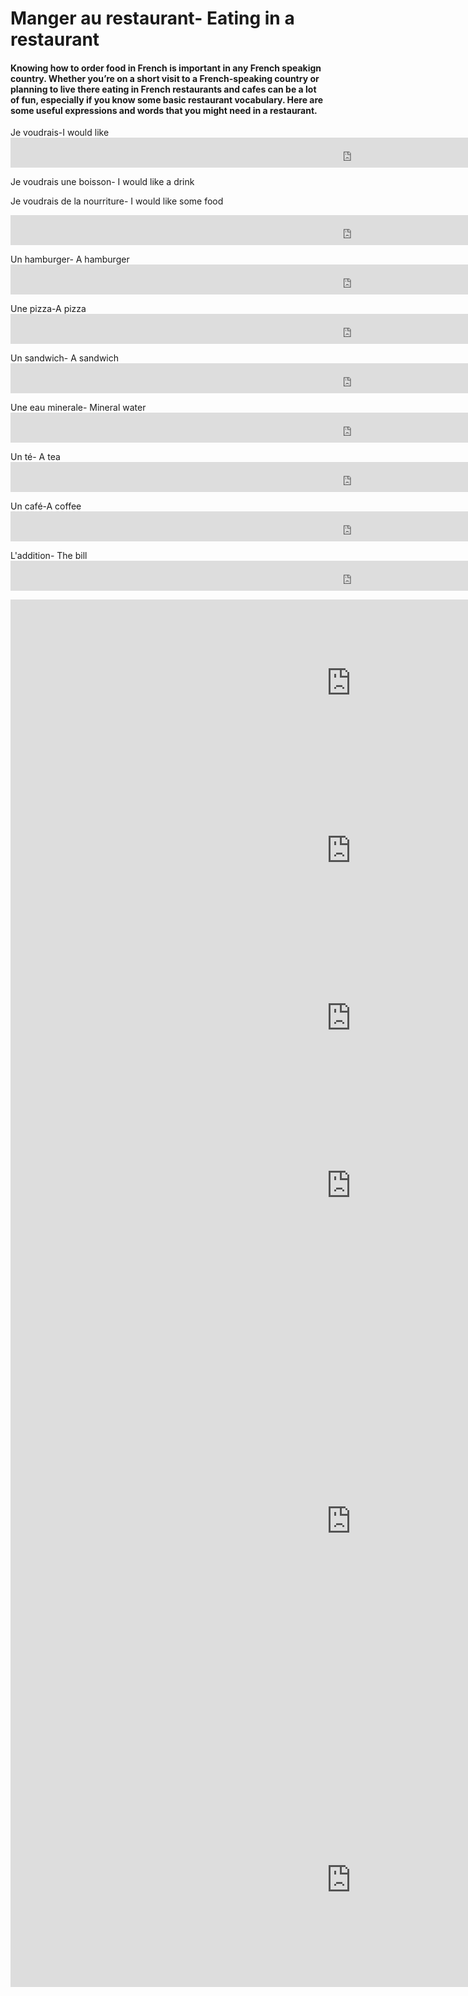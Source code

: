 <h1>Manger au restaurant- Eating in a restaurant</h1>
<h4>Knowing how to order food in French is important in any French speakign country. Whether you’re on a short visit to a French-speaking country or planning to live there eating in French restaurants and cafes can be a lot of fun, especially if you know some basic restaurant vocabulary.
Here are some useful expressions and words that you might need in a restaurant.</h4>
 
Je voudrais-I would like <iframe src="https://h5p.org/h5p/embed/399390" width="1090" height="48" frameborder="0" allowfullscreen="allowfullscreen"></iframe><script src="https://h5p.org/sites/all/modules/h5p/library/js/h5p-resizer.js" charset="UTF-8"></script>


Je voudrais une boisson- I would like a drink



Je voudrais de la nourriture- I would like some food
<iframe src="https://h5p.org/h5p/embed/399393" width="1090" height="48" frameborder="0" allowfullscreen="allowfullscreen"></iframe><script src="https://h5p.org/sites/all/modules/h5p/library/js/h5p-resizer.js" charset="UTF-8"></script>


Un hamburger- A hamburger <iframe src="https://h5p.org/h5p/embed/399394" width="1090" height="48" frameborder="0" allowfullscreen="allowfullscreen"></iframe><script src="https://h5p.org/sites/all/modules/h5p/library/js/h5p-resizer.js" charset="UTF-8"></script>


Une pizza-A pizza <iframe src="https://h5p.org/h5p/embed/399395" width="1090" height="48" frameborder="0" allowfullscreen="allowfullscreen"></iframe><script src="https://h5p.org/sites/all/modules/h5p/library/js/h5p-resizer.js" charset="UTF-8"></script>

Un sandwich- A sandwich <iframe src="https://h5p.org/h5p/embed/399396" width="1090" height="48" frameborder="0" allowfullscreen="allowfullscreen"></iframe><script src="https://h5p.org/sites/all/modules/h5p/library/js/h5p-resizer.js" charset="UTF-8"></script>


Une eau minerale- Mineral water <iframe src="https://h5p.org/h5p/embed/399398" width="1090" height="48" frameborder="0" allowfullscreen="allowfullscreen"></iframe><script src="https://h5p.org/sites/all/modules/h5p/library/js/h5p-resizer.js" charset="UTF-8"></script> 


Un té- A tea  <iframe src="https://h5p.org/h5p/embed/399399" width="1090" height="48" frameborder="0" allowfullscreen="allowfullscreen"></iframe><script src="https://h5p.org/sites/all/modules/h5p/library/js/h5p-resizer.js" charset="UTF-8"></script>


Un café-A coffee <iframe src="https://h5p.org/h5p/embed/399402" width="1090" height="48" frameborder="0" allowfullscreen="allowfullscreen"></iframe><script src="https://h5p.org/sites/all/modules/h5p/library/js/h5p-resizer.js" charset="UTF-8"></script>


L'addition- The bill <iframe src="https://h5p.org/h5p/embed/399403" width="1090" height="48" frameborder="0" allowfullscreen="allowfullscreen"></iframe><script src="https://h5p.org/sites/all/modules/h5p/library/js/h5p-resizer.js" charset="UTF-8"></script>



<iframe src="https://h5p.org/h5p/embed/384254" width="1090" height="268" frameborder="0" allowfullscreen="allowfullscreen"></iframe><script src="https://h5p.org/sites/all/modules/h5p/library/js/h5p-resizer.js" charset="UTF-8"></script>

<iframe src="https://h5p.org/h5p/embed/384258" width="1090" height="268" frameborder="0" allowfullscreen="allowfullscreen"></iframe><script src="https://h5p.org/sites/all/modules/h5p/library/js/h5p-resizer.js" charset="UTF-8"></script>

<iframe src="https://h5p.org/h5p/embed/384270" width="1090" height="268" frameborder="0" allowfullscreen="allowfullscreen"></iframe><script src="https://h5p.org/sites/all/modules/h5p/library/js/h5p-resizer.js" charset="UTF-8"></script>

<iframe src="https://h5p.org/h5p/embed/384273" width="1090" height="268" frameborder="0" allowfullscreen="allowfullscreen"></iframe><script src="https://h5p.org/sites/all/modules/h5p/library/js/h5p-resizer.js" charset="UTF-8"></script>

<iframe src="https://h5p.org/h5p/embed/384243" width="1090" height="806" frameborder="0" allowfullscreen="allowfullscreen"></iframe><script src="https://h5p.org/sites/all/modules/h5p/library/js/h5p-resizer.js" charset="UTF-8"></script>

<iframe src="https://h5p.org/h5p/embed/384277" width="1090" height="342" frameborder="0" allowfullscreen="allowfullscreen"></iframe><script src="https://h5p.org/sites/all/modules/h5p/library/js/h5p-resizer.js" charset="UTF-8"></script>
